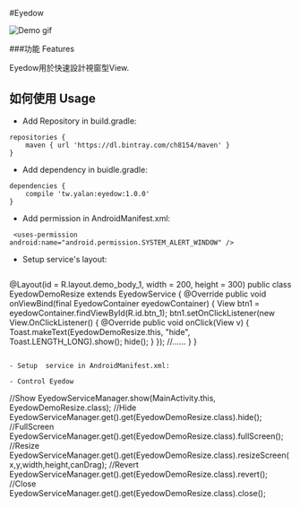 
#Eyedow

![Demo gif](http://i.imgur.com/DUI3jr8.gif)



###功能 Features

Eyedow用於快速設計視窗型View.

## 如何使用 Usage
 - Add Repository in build.gradle: 
```
repositories {
    maven { url 'https://dl.bintray.com/ch8154/maven' }
}
```
  

 - Add dependency in buidle.gradle:

```
dependencies {
    compile 'tw.yalan:eyedow:1.0.0'
}
```
- Add permission in AndroidManifest.xml:
```
 <uses-permission android:name="android.permission.SYSTEM_ALERT_WINDOW" />
  ```

- Setup  service's layout:
  ```
@Layout(id = R.layout.demo_body_1, width = 200, height = 300)
public class EyedowDemoResize extends EyedowService {
	    @Override
	    public void onViewBind(final EyedowContainer eyedowContainer) {
	        View btn1 = eyedowContainer.findViewById(R.id.btn_1);
	        btn1.setOnClickListener(new View.OnClickListener() {
	            @Override
	            public void onClick(View v) {
	                Toast.makeText(EyedowDemoResize.this, "hide", Toast.LENGTH_LONG).show();
	                hide();
	            }
	        });
			//......
	    }
}
 ```
 
- Setup  service in AndroidManifest.xml:
   ```
<service android:name=".service.EyedowDemoResize"></service>
<service android:name=".service.EyedowDemoFullScreen"></service>
 ```
- Control Eyedow

   ```
  //Show
 EyedowServiceManager.show(MainActivity.this, EyedowDemoResize.class);
 //Hide
 EyedowServiceManager.get().get(EyedowDemoResize.class).hide();
 //FullScreen
 EyedowServiceManager.get().get(EyedowDemoResize.class).fullScreen();
 //Resize
 EyedowServiceManager.get().get(EyedowDemoResize.class).resizeScreen(x,y,width,height,canDrag);
 //Revert
 EyedowServiceManager.get().get(EyedowDemoResize.class).revert();
 //Close
 EyedowServiceManager.get().get(EyedowDemoResize.class).close();
 ```